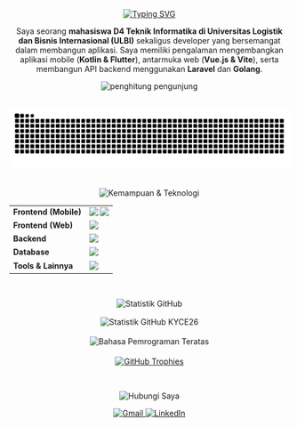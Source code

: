 <div align="center">

  <a href="https://git.io/typing-svg">
    <img src="https://readme-typing-svg.demolab.com?font=Fira+Code&weight=700&size=30&duration=4000&color=7AA2F7&center=true&vCenter=true&width=435&lines=Halo!+Saya+Muhammad+Rifky;Full-Stack+Developer;Mahasiswa+Teknik+Informatika" alt="Typing SVG" />
  </a>
  
  <p>
    Saya seorang <b>mahasiswa D4 Teknik Informatika di Universitas Logistik dan Bisnis Internasional (ULBI)</b> sekaligus developer yang bersemangat dalam membangun aplikasi. Saya memiliki pengalaman mengembangkan aplikasi mobile (<strong>Kotlin & Flutter</strong>), antarmuka web (<strong>Vue.js & Vite</strong>), serta membangun API backend menggunakan <strong>Laravel</strong> dan <strong>Golang</strong>.
  </p>

  <p>
    <img src="https://komarev.com/ghpvc/?username=KYCE26&label=Pengunjung+Profil&color=0e75b6&style=for-the-badge" alt="penghitung pengunjung" />
  </p>

</div>

<br>

<div align="center">
  <img src="https://github.com/KYCE26/KYCE26/blob/output/github-snake.svg" alt="Snake animation" />
</div>

<br>

<p align="center">
  <img src="https://img.shields.io/badge/🚀_Kemampuan_&_Teknologi-7aa2f7?style=for-the-badge&logoColor=white" alt="Kemampuan & Teknologi"/>
</p>

<table align="center">
  <tr>
    <td align="left" valign="top"><strong>Frontend (Mobile)</strong></td>
    <td align="left">
      <img src="https://skillicons.dev/icons?i=kotlin,androidstudio,flutter,dart" height="40" />
      <img src="https://cdn.jsdelivr.net/gh/devicons/devicon@latest/icons/jetpackcompose/jetpackcompose-original.svg" height="40" />
    </td>
  </tr>
  <tr>
    <td align="left" valign="top"><strong>Frontend (Web)</strong></td>
    <td align="left">
      <img src="https://skillicons.dev/icons?i=vue,vite,js,html,css" height="40" />
    </td>
  </tr>
  <tr>
    <td align="left" valign="top"><strong>Backend</strong></td>
    <td align="left">
      <img src="https://skillicons.dev/icons?i=php,laravel,go" height="40" />
    </td>
  </tr>
  <tr>
    <td align="left" valign="top"><strong>Database</strong></td>
    <td align="left">
      <img src="https://skillicons.dev/icons?i=mysql,firebase" height="40" />
    </td>
  </tr>
  <tr>
    <td align="left" valign="top"><strong>Tools & Lainnya</strong></td>
    <td align="left">
      <img src="https://skillicons.dev/icons?i=git,github,postman,vscode,figma" height="40" />
    </td>
  </tr>
</table>

<br>

<p align="center">
  <img src="https://img.shields.io/badge/📊_Statistik_GitHub-bb9af7?style=for-the-badge&logoColor=white" alt="Statistik GitHub"/>
</p>

<p align="center">
  <img align="center" src="https://github-readme-stats.vercel.app/api?username=KYCE26&show_icons=true&theme=tokyonight&hide_border=true&include_all_commits=true&count_private=true&show_rank=true" alt="Statistik GitHub KYCE26" />
  <br><br>
  <img align="center" src="https://github-readme-stats.vercel.app/api/top-langs/?username=KYCE26&layout=compact&theme=tokyonight&hide_border=true" alt="Bahasa Pemrograman Teratas" />
  <br><br>
  <a href="https://github.com/ryo-ma/github-profile-trophy">
    <img align="center" src="https://github-profile-trophy.vercel.app/?username=KYCE26&theme=tokyonight&no-frame=true&no-bg=true&margin-w=4" alt="GitHub Trophies"/>
  </a>
</p>

<br>

<p align="center">
  <img src="https://img.shields.io/badge/📫_Hubungi_Saya-7dcfff?style=for-the-badge&logoColor=white" alt="Hubungi Saya"/>
</p>

<p align="center">
  <a href="mailto:muhammad26rifky06@gmail.com" target="_blank">
    <img src="https://img.shields.io/badge/Gmail-D14836?style=for-the-badge&logo=gmail&logoColor=white" alt="Gmail"/>
  </a>
  <a href="https://www.linkedin.com/in/muhammad-rifky-71381a193/" target="_blank">
    <img src="https://img.shields.io/badge/LinkedIn-0077B5?style=for-the-badge&logo=linkedin&logoColor=white" alt="LinkedIn"/>
  </a>
</p>